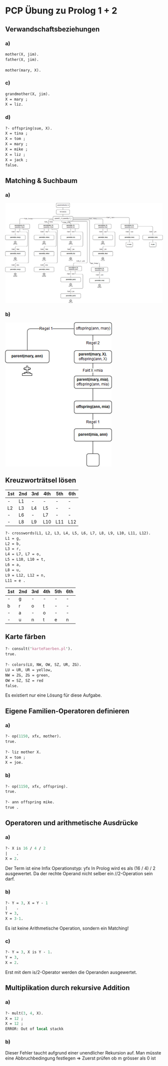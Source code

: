 # PCP Übung zu Prolog 1 + 2

## Verwandschaftsbeziehungen

### a)
```pl
mother(X, jim).
father(X, jim).

mother(mary, X).
```

### c)
```pl
grandmother(X, jim).
X = mary ;
X = liz.
```

### d)
```pl
?- offspring(sue, X).
X = tina ;
X = tom ;
X = mary ;
X = mike ;
X = liz ;
X = jack ;
false.
```

## Matching & Suchbaum

### a)
![SW02 Task 2a Image](img/sw02_task2_01.jpg)

### b)
![SW02 Task 2a Image](img/sw02_task2_02.jpg)

## Kreuzworträtsel lösen
1st|2nd|3rd|4th|5th|6th|
---|---|---|---|---|---|
-| L1 |-|-|-|-|
L2 | L3 | L4 | L5  |-|-|
-| L6 |-| L7  |-|-|
-| L8 | L9 | L10 | L11 | L12 |

```pl
?- crosswords(L1, L2, L3, L4, L5, L6, L7, L8, L9, L10, L11, L12).
L1 = g,
L2 = b,
L3 = r,
L4 = L7, L7 = o,
L5 = L10, L10 = t,
L6 = a,
L8 = u,
L9 = L12, L12 = n,
L11 = e .
```

1st|2nd|3rd|4th|5th|6th|
---|---|---|---|---|---|
-| g |-|-|-|-|
b | r | o | t  |-|-|
-| a |-| o  |-|-|
-| u | n | t | e | n |


## Karte färben
```pl
?- consult('karteFaerben.pl').
true.

?- colors(LU, NW, OW, SZ, UR, ZG).
LU = UR, UR = yellow,
NW = ZG, ZG = green,
OW = SZ, SZ = red
false.
```
Es existiert nur eine Lösung für diese Aufgabe.

## Eigene Familien-Operatoren definieren

### a)
```pl
?- op(1150, xfx, mother).
true.

?- liz mother X.
X = tom ;
X = joe.
```

### b)
```pl
?- op(1150, xfx, offspring).
true.

?- ann offspring mike.
true .
```

## Operatoren und arithmetische Ausdrücke

### a)
```pl
?- X is 16 / 4 / 2
|    .
X = 2.
```
Der Term ist eine Infix Operationstyp: yfx
In Prolog wird es als (16 / 4) / 2 ausgewertet. Da der rechte Operand nicht selber ein //2-Operation sein darf.

### b)
```pl
?- Y = 3, X = Y - 1
|    .
Y = 3,
X = 3-1.
```
Es ist keine Arithmetische Operation, sondern ein Matching!

### c)
```pl
?- Y = 3, X is Y - 1.
Y = 3,
X = 2.
```
Erst mit dem is/2-Operator werden die Operanden ausgewertet.

## Multiplikation durch rekursive Addition

### a)
```pl
?- mult(3, 4, X).                                                                                                  │~                                                                                                                  
X = 12 ;                                                                                                           │~                                                                                                                  
X = 12 ;                                                                                                           │~                                                                                                                  
ERROR: Out of local stackk
```

### b)
Dieser Fehler taucht aufgrund einer unendlicher Rekursion auf. Man müsste eine Abbruchbedingung festlegen => Zuerst prüfen ob m grösser als 0 ist
